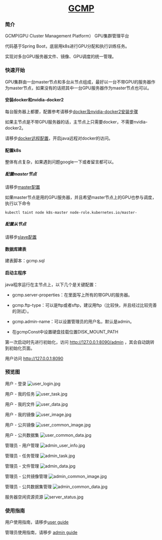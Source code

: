 <h1 align="center"><a href="https://github.com/SZFHH/GCMP" target="_blank">GCMP</a></h1>

### 简介

GCMP(GPU Cluster Management Platform） GPU集群管理平台

代码基于Spring Boot，底层用k8s进行GPU分配和执行训练任务。

实现对多台GPU服务器文件、镜像、GPU调度的统一管理。



### 快速开始

GPU集群由一台master节点和多台从节点组成，最好以一台不带GPU的服务器作为master节点，如果没有的话把其中一台GPU服务器作为master节点也可以。

#### 安装docker和nvidia-docker2

每台服务器上都要，配置参考请移步[docker及nvidia-docker2安装步骤](https://github.com/SZFHH/GCMP/blob/master/config/docker.txt)

如果主节点是不带GPU服务器的话，主节点上只需要docker，不需要nvidia-docker2。

请移步[docker远程配置](https://github.com/SZFHH/GCMP/blob/master/config/docker%E8%BF%9C%E7%A8%8B.txt)，开启java远程对docker的访问。

#### 配置k8s

整体有点复杂，如果遇到问题google一下或者留言都可以。

##### 配置master节点

请移步[master配置](https://github.com/SZFHH/GCMP/blob/master/config/master_k8s.txt)

如果master节点是用的GPU服务器，并且希望master节点上的GPU也参与调度，执行以下命令

```shell
kubectl taint node k8s-master node-role.kubernetes.io/master-
```

##### 配置从节点

请移步[slave配置](https://github.com/SZFHH/GCMP/blob/master/config/slave_k8s.txt)

#### 数据库建表

建表脚本：gcmp.sql

#### 启动主程序

java程序运行在主节点上，以下几个是关键配置：

- gcmp.server-properties：在里面写上所有的带GPU的服务器。

- gcmp.ftp-type：可以是ftp或者sftp，建议用ftp（比较快，并且经过比较完善的测试）。

- gcmp.admin-name：可以设置管理员的用户名，默认是admin。

- 在gcmpConst中设置硬盘挂载位置DISK_MOUNT_PATH

第一次启动时先进行初始化，访问 http://127.0.0.1:8090/admin  ，其会自动跳转到初始化页面。

用户访问 http://127.0.0.1:8090

### 预览图

用户 - 登录
![user_login.jpg](https://i.loli.net/2020/11/17/lAU7jqo5LPRbIty.jpg)

用户 - 我的任务
![user_task.jpg](https://i.loli.net/2020/11/17/L3y4pRIr9jmW1fM.jpg)

用户 - 我的文件
![user_data.jpg](https://i.loli.net/2020/11/17/djFAbTXmfkPiKZx.jpg)

用户 - 我的镜像
![user_image.jpg](https://i.loli.net/2020/11/17/wnx3eAOWaLf94Xo.jpg)

用户 - 公共镜像
![user_common_image.jpg](https://i.loli.net/2020/11/17/IV3GHu68cmRvirY.jpg)

用户 - 公共数据集
![user_common_data.jpg](https://i.loli.net/2020/11/17/ejxH4d98rwpFEK3.jpg)

管理员 - 用户管理
![admin_user_info.jpg](https://i.loli.net/2020/11/17/2TRWUIvs3JZuXKY.jpg)

管理员 - 任务管理
![admin_task.jpg](https://i.loli.net/2020/11/17/qN3wbkHmoQa7pGC.jpg)

管理员 - 文件管理
![admin_data.jpg](https://i.loli.net/2020/11/17/HDJVoX7uOftaecm.jpg)

管理员 - 公共镜像管理
![admin_common_image.jpg](https://i.loli.net/2020/11/17/1yL6tXilnYUaFzc.jpg)

管理员 - 公共数据集管理
![admin_common_data.jpg](https://i.loli.net/2020/11/17/bQ8mjhHd1RlrXEI.jpg)

服务器空闲资源资源
![server_status.jpg](https://i.loli.net/2020/11/17/mu1jtc7i3oMhwO6.jpg)


### 使用指南

用户使用指南，请移步[user guide](https://github.com/SZFHH/GCMP/blob/master/UserGuide.md)

管理员使用指南，请移步 [admin guide](https://github.com/SZFHH/GCMP/blob/master/AdminGuide.md)





